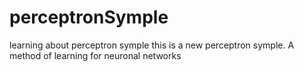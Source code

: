 # perceptronSymple
learning about perceptron symple
this is a new perceptron symple. A method of learning for neuronal networks
